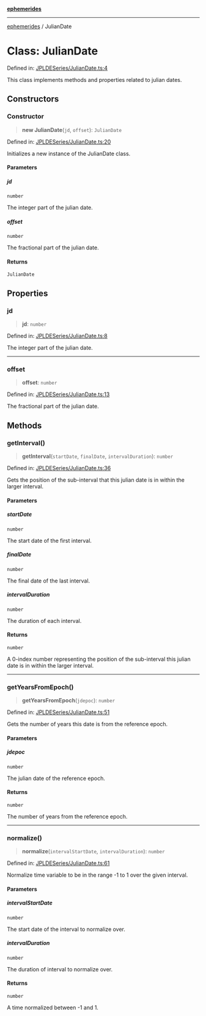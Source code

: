 [**ephemerides**](../README.md)

---

[ephemerides](../README.md) / JulianDate

# Class: JulianDate

Defined in: [JPLDESeries/JulianDate.ts:4](https://github.com/mshogren/astronomy/blob/8aeb7989d20749f5235d5588c4538ceb3e9f40ba/js/ephemerides/src/JPLDESeries/JulianDate.ts#L4)

This class implements methods and properties related to julian dates.

## Constructors

### Constructor

> **new JulianDate**(`jd`, `offset`): `JulianDate`

Defined in: [JPLDESeries/JulianDate.ts:20](https://github.com/mshogren/astronomy/blob/8aeb7989d20749f5235d5588c4538ceb3e9f40ba/js/ephemerides/src/JPLDESeries/JulianDate.ts#L20)

Initializes a new instance of the JulianDate class.

#### Parameters

##### jd

`number`

The integer part of the julian date.

##### offset

`number`

The fractional part of the julian date.

#### Returns

`JulianDate`

## Properties

### jd

> **jd**: `number`

Defined in: [JPLDESeries/JulianDate.ts:8](https://github.com/mshogren/astronomy/blob/8aeb7989d20749f5235d5588c4538ceb3e9f40ba/js/ephemerides/src/JPLDESeries/JulianDate.ts#L8)

The integer part of the julian date.

---

### offset

> **offset**: `number`

Defined in: [JPLDESeries/JulianDate.ts:13](https://github.com/mshogren/astronomy/blob/8aeb7989d20749f5235d5588c4538ceb3e9f40ba/js/ephemerides/src/JPLDESeries/JulianDate.ts#L13)

The fractional part of the julian date.

## Methods

### getInterval()

> **getInterval**(`startDate`, `finalDate`, `intervalDuration`): `number`

Defined in: [JPLDESeries/JulianDate.ts:36](https://github.com/mshogren/astronomy/blob/8aeb7989d20749f5235d5588c4538ceb3e9f40ba/js/ephemerides/src/JPLDESeries/JulianDate.ts#L36)

Gets the position of the sub-interval that this julian date is in within
the larger interval.

#### Parameters

##### startDate

`number`

The start date of the first interval.

##### finalDate

`number`

The final date of the last interval.

##### intervalDuration

`number`

The duration of each interval.

#### Returns

`number`

A 0-index number representing the position of the sub-interval
this julian date is in within the larger interval.

---

### getYearsFromEpoch()

> **getYearsFromEpoch**(`jdepoc`): `number`

Defined in: [JPLDESeries/JulianDate.ts:51](https://github.com/mshogren/astronomy/blob/8aeb7989d20749f5235d5588c4538ceb3e9f40ba/js/ephemerides/src/JPLDESeries/JulianDate.ts#L51)

Gets the number of years this date is from the reference epoch.

#### Parameters

##### jdepoc

`number`

The julian date of the reference epoch.

#### Returns

`number`

The number of years from the reference epoch.

---

### normalize()

> **normalize**(`intervalStartDate`, `intervalDuration`): `number`

Defined in: [JPLDESeries/JulianDate.ts:61](https://github.com/mshogren/astronomy/blob/8aeb7989d20749f5235d5588c4538ceb3e9f40ba/js/ephemerides/src/JPLDESeries/JulianDate.ts#L61)

Normalize time variable to be in the range -1 to 1 over the given interval.

#### Parameters

##### intervalStartDate

`number`

The start date of the interval to normalize over.

##### intervalDuration

`number`

The duration of interval to normalize over.

#### Returns

`number`

A time normalized between -1 and 1.
